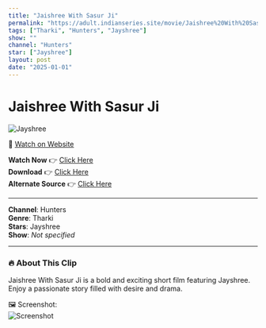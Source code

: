 ```yaml
---
title: "Jaishree With Sasur Ji"
permalink: "https://adult.indianseries.site/movie/Jaishree%20With%20Sasur%20Ji"
tags: ["Tharki", "Hunters", "Jayshree"]
show: ""
channel: "Hunters"
star: ["Jayshree"]
layout: post
date: "2025-01-01"
---
```


# Jaishree With Sasur Ji

![Jayshree](https://shorts.desisins.com/wp-content/uploads/2023/08/Hunters-Jayshree-Tharki-DesiSins.com_.jpg)

🔗 [Watch on Website](https://adult.indianseries.site/movie/Jaishree%20With%20Sasur%20Ji)

**Watch Now** 👉 [Click Here](https://adult.indianseries.site/movie/Jaishree%20With%20Sasur%20Ji)  
**Download** 👉 [Click Here](https://adult.indianseries.site/movie/Jaishree%20With%20Sasur%20Ji)  
**Alternate Source** 👉 [Click Here](https://adult.indianseries.site/movie/Jaishree%20With%20Sasur%20Ji)

---

**Channel**: Hunters  
**Genre**: Tharki  
**Stars**: Jayshree  
**Show**: *Not specified*

---

### 🔥 About This Clip

Jaishree With Sasur Ji is a bold and exciting short film featuring Jayshree. Enjoy a passionate story filled with desire and drama.
 
🖼️ Screenshot:  
![Screenshot](https://shorts.desisins.com/wp-content/uploads/2023/08/Hunters-Jayshree-Tharki-DesiSins.com_.jpg)
